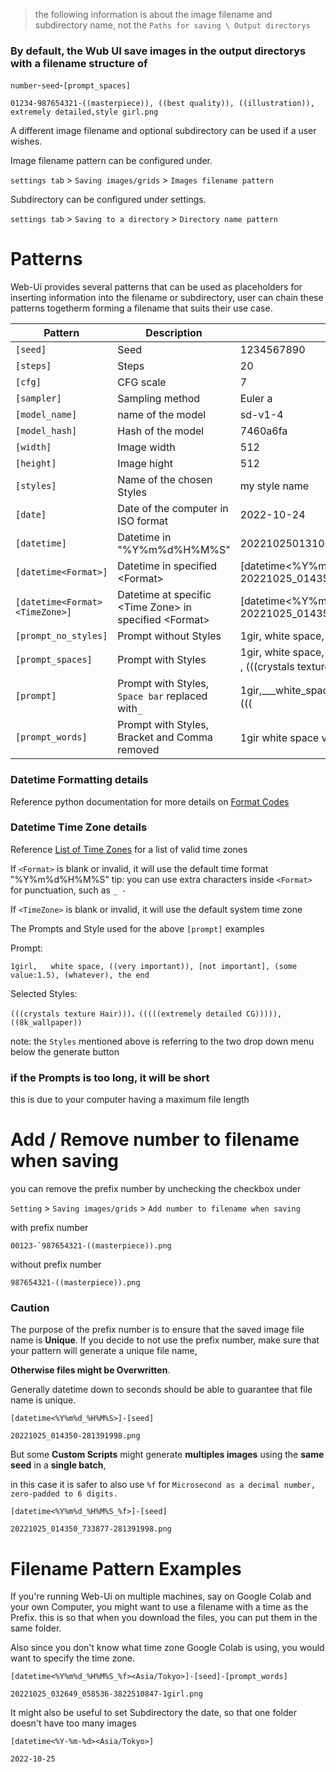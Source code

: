 > the following information is about the image filename and subdirectory name, not the `Paths for saving \ Output directorys`
### By default, the Wub UI save images in the output directorys with a filename structure of

`number`-`seed`-`[prompt_spaces]`

```
01234-987654321-((masterpiece)), ((best quality)), ((illustration)), extremely detailed,style girl.png
```

A different image filename and optional subdirectory can be used if a user wishes.

Image filename pattern can be configured under.

`settings tab` > `Saving images/grids` > `Images filename pattern`

Subdirectory can be configured under settings.

`settings tab` > `Saving to a directory` > `Directory name pattern`

# Patterns
Web-Ui provides several patterns that can be used as placeholders for inserting information into the filename or subdirectory,
user can chain these patterns togetherm forming a filename that suits their use case.

| Pattern                        | Description                                          | Example                                                                                                                               |
|--------------------------------|------------------------------------------------------|---------------------------------------------------------------------------------------------------------------------------------------|
| `[seed]`                       | Seed                                                 | 1234567890                                                                                                                            |
| `[steps]`                      | Steps                                                | 20                                                                                                                                    |
| `[cfg]`                        | CFG scale                                            | 7                                                                                                                                     |
| `[sampler]`                    | Sampling method                                      | Euler a                                                                                                                               |
| `[model_name]`                 | name of the model                                    | sd-v1-4
| `[model_hash]`                 | Hash of the model                                    | 7460a6fa                                                                                                                              |
| `[width]`                      | Image width                                          | 512                                                                                                                                   |
| `[height]`                     | Image hight                                          | 512                                                                                                                                   |
| `[styles]`                     | Name of the chosen Styles                            | my style name                                                                                                                         |
| `[date]`                       | Date of the computer in ISO format                   | 2022-10-24                                                                                                                            |
| `[datetime]`                   | Datetime in "%Y%m%d%H%M%S"                           | 20221025013106                                                                                                                        |
| `[datetime<Format>]`           | Datetime in specified \<Format\>                       | \[datetime<%Y%m%d_%H%M%S_%f>]<br>20221025_014350_733877                                                                                   |
| `[datetime<Format><TimeZone>]` | Datetime at specific \<Time Zone\> in specified \<Format\> | \[datetime<%Y%m%d_%H%M%S_%f><Asia/Tokyo>]`<br>20221025_014350_733877                                                                                       |
| `[prompt_no_styles]`           | Prompt without Styles                                | 1gir,   white space, ((very   important)), [not important], (some value_1.5), (whatever), the end<br>                                     |
| `[prompt_spaces]`              | Prompt with Styles                                   | 1gir,   white space, ((very   important)), [not important], (some value_1.5), (whatever), the end<br>,   (((crystals texture Hair)))，((( |
| `[prompt]`                     | Prompt with Styles, `Space bar` replaced with`_`       | 1gir,\_\_\_white_space,\_((very\_important)),\_[not\_important],\_(some\_value\_1.5),\_(whatever),\_the\_end,\_(((crystals_texture_Hair)))，(((     |
| `[prompt_words]`               | Prompt   with Styles, Bracket and Comma removed      | 1gir white space very important not important some value 1 5 whatever the   end crystals texture Hair ， extremely detailed           |

### Datetime Formatting details
Reference python documentation for more details on [Format Codes](https://docs.python.org/3/library/datetime.html#strftime-and-strptime-format-codes)

### Datetime Time Zone details
Reference [List of Time Zones](https://github.com/AUTOMATIC1111/stable-diffusion-webui/wiki/List-of-Time-Zones) for a list of valid time zones

If `<Format>` is blank or invalid, it will use the default time format "%Y%m%d%H%M%S"
tip: you can use extra characters inside `<Format>` for punctuation, such as `_ -`

If `<TimeZone>` is blank or invalid, it will use the default system time zone

The Prompts and Style used for the above `[prompt]` examples

Prompt:
```
1girl,   white space, ((very important)), [not important], (some value:1.5), (whatever), the end
```
Selected Styles:
```
(((crystals texture Hair)))，(((((extremely detailed CG))))),((8k_wallpaper))
```

note: the `Styles` mentioned above is referring to the two drop down menu below the generate button

### if the Prompts is too long, it will be short
this is due to your computer having a maximum file length

# Add / Remove number to filename when saving
you can remove the prefix number 
by unchecking the checkbox under

`Setting` > `Saving images/grids` > `Add number to filename when saving`

with prefix number
```
00123-`987654321-((masterpiece)).png
```

without prefix number
```
987654321-((masterpiece)).png
```

### Caution
The purpose of the prefix number is to ensure that the saved image file name is **Unique**.
If you decide to not use the prefix number, make sure that your pattern will generate a unique file name,

**Otherwise files might be Overwritten**.

Generally datetime down to seconds should be able to guarantee that file name is unique.

```
[datetime<%Y%m%d_%H%M%S>]-[seed]
``` 
```
20221025_014350-281391998.png
```

But some **Custom Scripts** might generate **multiples images** using the **same seed** in a **single batch**,

in this case it is safer to also use `%f` for `Microsecond as a decimal number, zero-padded to 6 digits.`

```
[datetime<%Y%m%d_%H%M%S_%f>]-[seed]
```
```
20221025_014350_733877-281391998.png
```

# Filename Pattern Examples

If you're running Web-Ui on multiple machines, say on Google Colab and your own Computer, you might want to use a filename with a time as the Prefix.
this is so that when you download the files, you can put them in the same folder.

Also since you don't know what time zone Google Colab is using, you would want to specify the time zone.
```
[datetime<%Y%m%d_%H%M%S_%f><Asia/Tokyo>]-[seed]-[prompt_words]
```
```
20221025_032649_058536-3822510847-1girl.png
```

It might also be useful to set Subdirectory the date, so that one folder doesn't have too many images
```
[datetime<%Y-%m-%d><Asia/Tokyo>]
```
```
2022-10-25
```
